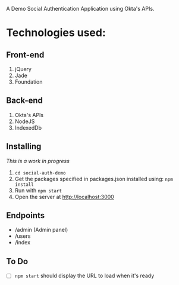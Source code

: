 A Demo Social Authentication Application using Okta's APIs.

# Technologies used:

## Front-end

1.  jQuery
2.  Jade
3.  Foundation

## Back-end

1.  Okta's APIs
2.  NodeJS
3.  IndexedDb

## Installing

*This is a work in progress*

1.  `cd social-auth-demo`
2.  Get the packages specified in packages.json installed using: `npm install`
3.  Run with `npm start`
4.  Open the server at <http://localhost:3000>

## Endpoints

-   /admin (Admin panel)
-   /users
-   /index

## To Do

-   [ ] `npm start` should display the URL to load when it's ready